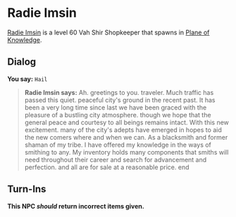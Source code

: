 # Radie Imsin



[Radie Imsin](/npc/202067) is a level 60 Vah Shir Shopkeeper that spawns in [Plane of Knowledge](/zone/202).



## Dialog

**You say:** `Hail`



>**Radie Imsin says:** Ah. greetings to you. traveler. Much traffic has passed this quiet. peaceful city's ground in the recent past. It has been a very long time since last we have been graced with the pleasure of a bustling city atmosphere. though we hope that the general peace and courtesy to all beings remains intact. With this new excitement. many of the city's adepts have emerged in hopes to aid the new comers where and when we can. As a blacksmith and former shaman of my tribe. I have offered my knowledge in the ways of smithing to any. My inventory holds many components that smiths will need throughout their career and search for advancement and perfection. and all are for sale at a reasonable price.
end



## Turn-Ins



**This NPC *should* return incorrect items given.**





